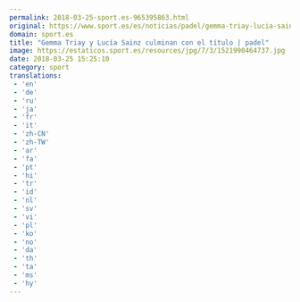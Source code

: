 ```yaml
---
permalink: 2018-03-25-sport.es-965395863.html
original: https://www.sport.es/es/noticias/padel/gemma-triay-lucia-sainz-titulo-badalona-padel-6715030?utm_source=rss-noticias&utm_medium=feed&utm_campaign=padel
domain: sport.es
title: "Gemma Triay y Lucía Sainz culminan con el título | padel"
image: https://estaticos.sport.es/resources/jpg/7/3/1521990464737.jpg
date: 2018-03-25 15:25:10
category: sport
translations: 
 - 'en'
 - 'de'
 - 'ru'
 - 'ja'
 - 'fr'
 - 'it'
 - 'zh-CN'
 - 'zh-TW'
 - 'ar'
 - 'fa'
 - 'pt'
 - 'hi'
 - 'tr'
 - 'id'
 - 'nl'
 - 'sv'
 - 'vi'
 - 'pl'
 - 'ko'
 - 'no'
 - 'da'
 - 'th'
 - 'ta'
 - 'ms'
 - 'hy'
---
```


